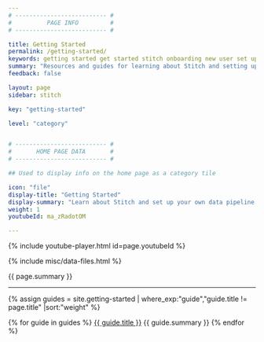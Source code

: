 ```yaml
---
# -------------------------- #
#          PAGE INFO         #
# -------------------------- #

title: Getting Started
permalink: /getting-started/
keywords: getting started get started stitch onboarding new user set up stitch
summary: "Resources and guides for learning about Stitch and setting up your own data pipeline."
feedback: false

layout: page
sidebar: stitch

key: "getting-started"

level: "category"


# -------------------------- #
#       HOME PAGE DATA       #
# -------------------------- #

## Used to display info on the home page as a category tile

icon: "file"
display-title: "Getting Started"
display-summary: "Learn about Stitch and set up your own data pipeline."
weight: 1
youtubeId: ma_zRadotOM

---
```


{% include youtube-player.html id=page.youtubeId %}

{% include misc/data-files.html %}

{{ page.summary }}

---

{% assign guides = site.getting-started | where_exp:"guide","guide.title != page.title" |sort:"weight" %}

{% for guide in guides %}
<span class="h3"><a href="{{ guide.url | prepend: site.baseurl }}">{{ guide.title }}</a></span>
{{ guide.summary }}
{% endfor %}